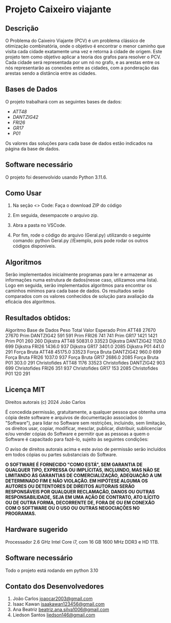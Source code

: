 # Projeto Caixeiro viajante
## Descrição
 O Problema do Caixeiro Viajante (PCV) é um problema clássico de otimização combinatória, onde o objetivo é encontrar o menor caminho que visita cada cidade exatamente uma vez e retorna à cidade de origem. Este projeto tem como objetivo aplicar a teoria dos grafos para resolver o PCV. Cada cidade será representada por um nó no grafo, e as arestas entre os nós representarão as conexões entre as cidades, com a ponderação das arestas sendo a distância entre as cidades.

## Bases de Dados

O projeto trabalhará com as seguintes bases de dados:
- *ATT48*
- *DANTZIG42*
- *FRI26*
- *GR17*
- *P01*

Os valores das soluções para cada base de dados estão indicados na página da base de dados.

## Software necessário
O projeto foi desenvolvido usando Python 3.11.6.

## Como Usar
1. Na seção <> Code:
   Faça o download ZIP do código

2. Em seguida, desempacote o arquivo zip.

3. Abra a pasta no VSCode.

4. Por fim, rode o código do arquivo (Geral.py) utilizando o seguinte comando:
   python Geral.py //Exemplo, pois pode rodar os outros códigos disponíveis.


## Algoritmos

Serão implementados inicialmente programas para ler e armazenar as informações numa estrutura de dados(nesse caso, utilizamos uma lista). Logo em seguida, serão implementados algoritmos para encontrar os caminhos mínimos para cada base de dados. Os resultados serão comparados com os valores conhecidos de solução para avaliação da eficácia dos algoritmos.

## Resultados obtidos:
Algoritmo	Base de Dados	Peso Total	Valor Esperado
Prim	ATT48	27670	27670
Prim	DANTZIG42	591	591
Prim	FRI26	741	741
Prim	GR17	1421	1421
Prim	P01	260	260
Dijkstra	ATT48	50831.0	33523
Dijkstra	DANTZIG42	1126.0	699
Dijkstra	FRI26	1436.0	937
Dijkstra	GR17	3401.0	2085
Dijkstra	P01	441.0	291
Força Bruta	ATT48	45175.0	33523
Força Bruta	DANTZIG42	960.0	699
Força Bruta	FRI26	1037.0	937
Força Bruta	GR17	2686.0	2085
Força Bruta	P01	303.0	291
Christofides	ATT48	1176	33523
Christofides	DANTZIG42	903	699
Christofides	FRI26	351	937
Christofides	GR17	153	2085
Christofides	P01	120	291

## Licença MIT

Direitos autorais (c)  2024 João Carlos

É concedida permissão, gratuitamente, a qualquer pessoa que obtenha uma cópia
deste software e arquivos de documentação associados (o "Software"), para lidar
no Software sem restrições, incluindo, sem limitação, os direitos
usar, copiar, modificar, mesclar, publicar, distribuir, sublicenciar e/ou vender
cópias do Software e permitir que as pessoas a quem o Software é
capacitado para fazê-lo, sujeito às seguintes condições:

O aviso de direitos autorais acima e este aviso de permissão serão incluídos em todos
cópias ou partes substanciais do Software.

**O SOFTWARE É FORNECIDO "COMO ESTÁ", SEM GARANTIA DE QUALQUER TIPO, EXPRESSA OU
IMPLÍCITAS, INCLUINDO, MAS NÃO SE LIMITANDO ÀS GARANTIAS DE COMERCIALIZAÇÃO,
ADEQUAÇÃO A UM DETERMINADO FIM E NÃO VIOLAÇÃO. EM HIPÓTESE ALGUMA
OS AUTORES OU DETENTORES DE DIREITOS AUTORAIS SERÃO RESPONSÁVEIS POR QUALQUER RECLAMAÇÃO, DANOS OU OUTRAS
RESPONSABILIDADE, SEJA EM UMA AÇÃO DE CONTRATO, ATO ILÍCITO OU DE OUTRA FORMA, DECORRENTE DE,
FORA DE OU EM CONEXÃO COM O SOFTWARE OU O USO OU OUTRAS NEGOCIAÇÕES NO
PROGRAMAS.**

## Hardware sugerido
Processador 2.6 GHz Intel Core i7, com 16 GB 1600 MHz DDR3 e HD 1TB.

## Software necessário
Todo o projeto está rodando em python 3.10

## Contato dos Desenvolvedores

1. João Carlos joaocar2003@gmail.com
1. Isaac Kawan isaakawan123456@gmail.com
1. Ana Beatriz beatriz.ana.silva1006@gmail.com
1. Liedson Santos liedson146@gmail.com
